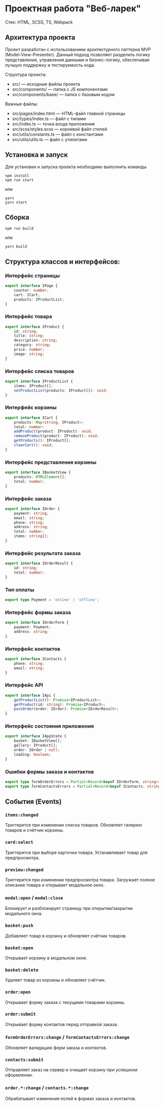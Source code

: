 # Проектная работа "Веб-ларек"

Стек: HTML, SCSS, TS, Webpack

## Архитектура проекта
Проект разработан с использованием архитектурного паттерна MVP (Model-View-Presenter). Данный подход позволяет разделить логику представления, управления данными и бизнес-логику, обеспечивая лучшую поддержку и тестируемость кода.

Структура проекта:
- src/ — исходные файлы проекта
- src/components/ — папка с JS компонентами
- src/components/base/ — папка с базовым кодом

Важные файлы:
- src/pages/index.html — HTML-файл главной страницы
- src/types/index.ts — файл с типами
- src/index.ts — точка входа приложения
- src/scss/styles.scss — корневой файл стилей
- src/utils/constants.ts — файл с константами
- src/utils/utils.ts — файл с утилитами

## Установка и запуск
Для установки и запуска проекта необходимо выполнить команды

```
npm install
npm run start
```

или

```
yarn
yarn start
```
## Сборка

```
npm run build
```

или

```
yarn build
```

## Структура классов и интерфейсов:

### Интерфейс страницы
```ts
export interface IPage {
    counter: number;
    cart: ICart;
    products: IProductList;
}
```

### Интерфейс товара
```ts
export interface IProduct {
    id: string;
    title: string;
    description: string;
    category: string;
    price: number;
    image: string;
}
```

### Интерфейс списка товаров
```ts
export interface IProductList {
    items: IProduct[];
    setProductList(products: IProduct[]): void;
}
```

### Интерфейс корзины
```ts
export interface ICart {
    products: Map<string, IProduct>;
    total: number;
    addProduct(product: IProduct): void;
    removeProduct(product: IProduct): void;
    getProducts(): IProduct[];
    clearCart(): void;
}
```

### Интерфейс представления корзины
```ts
export interface IBasketView {
    products: HTMLElement[];
    total: number;
}
```

### Интерфейс заказа
```ts
export interface IOrder {
    payment: string;
    email: string;
    phone: string;
    address: string;
    total: number;
    items: string[];
}
```

### Интерфейс результата заказа
```ts
export interface IOrderResult {
    id: string;
    total: number;
}
```

### Тип оплаты
```ts
export type Payment = 'online' | 'offline';
```

### Интерфейс формы заказа
```ts
export interface IOrderForm {
    payment: Payment;
    address: string;
}
```

### Интерфейс контактов
```ts
export interface IContacts {
    phone: string;
    email: string;
}
```

### Интерфейс API
```ts
export interface IApi {
    getProductList(): Promise<IProductList>;
    getProduct(id: string): Promise<IProduct>;
    postOrder(order: IOrder): Promise<IOrderResult>;
}
```

### Интерфейс состояния приложения
```ts
export interface IAppState {
    basket: IBasketView[];
    gallery: IProduct[];
    order: IOrder | null;
    loading: boolean;
}
```

### Ошибки формы заказа и контактов
```ts
export type formOrderErrors = Partial<Record<keyof IOrderForm, string>>;
export type formContactsErrors = Partial<Record<keyof IContacts, string>>;
```


## События (Events)

### `items:changed`
Триггерится при изменении списка товаров. Обновляет галерею товаров и счётчик корзины.

### `card:select`
Триггерится при выборе карточки товара. Устанавливает товар для предпросмотра.

### `preview:changed`
Триггерится при изменении предпросмотра товара. Загружает полное описание товара и открывает модальное окно.

### `modal:open` / `modal:close`
Блокирует и разблокирует страницу при открытии/закрытии модального окна.

### `basket:push`
Добавляет товар в корзину и обновляет счётчик товаров.

### `basket:open`
Открывает корзину в модальном окне.

### `basket:delete`
Удаляет товар из корзины и обновляет счётчик.

### `order:open`
Открывает форму заказа с текущими товарами корзины.

### `order:submit`
Открывает форму контактов перед отправкой заказа.

### `formOrderErrors:change` / `formContactsErrors:change`
Обновляет валидацию форм заказа и контактов.

### `contacts:submit`
Отправляет заказ на сервер и очищает корзину при успешном оформлении.

### `order.*:change` / `contacts.*:change`
Обрабатывает изменения полей в формах заказа и контактов.
